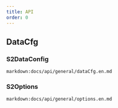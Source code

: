 ```yaml
---
title: API
order: 0
---
```


## DataCfg

### S2DataConfig

`markdown:docs/api/general/dataCfg.en.md`

### S2Options

`markdown:docs/api/general/options.en.md`
